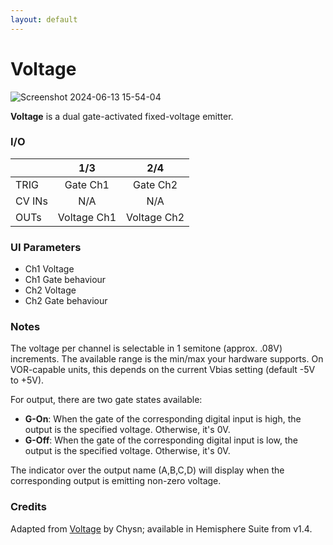 ```yaml
---
layout: default
---
```

# Voltage

![Screenshot 2024-06-13 15-54-04](https://github.com/djphazer/O_C-Phazerville/assets/109086194/1ac30678-a0f4-495f-a95c-e479a9fcdd88)

**Voltage** is a dual gate-activated fixed-voltage emitter.

### I/O

|        | 1/3 | 2/4 |
| ------ | :-: | :-: |
| TRIG   | Gate Ch1 | Gate Ch2 |
| CV INs |   N/A  |  N/A   |
| OUTs   | Voltage Ch1 | Voltage Ch2 |

### UI Parameters
* Ch1 Voltage
* Ch1 Gate behaviour
* Ch2 Voltage
* Ch2 Gate behaviour

### Notes
The voltage per channel is selectable in 1 semitone (approx. .08V) increments. The available range is the min/max your hardware supports. On VOR-capable units, this depends on the current Vbias setting (default -5V to +5V).

For output, there are two gate states available:

* **G-On**: When the gate of the corresponding digital input is high, the output is the specified voltage. Otherwise, it's 0V.
* **G-Off**: When the gate of the corresponding digital input is low, the output is the specified voltage. Otherwise, it's 0V.

The indicator over the output name (A,B,C,D) will display when the corresponding output is emitting non-zero voltage.

### Credits
Adapted from [Voltage](https://github.com/Chysn/O_C-HemisphereSuite/wiki/Voltage) by Chysn; available in Hemisphere Suite from v1.4.
